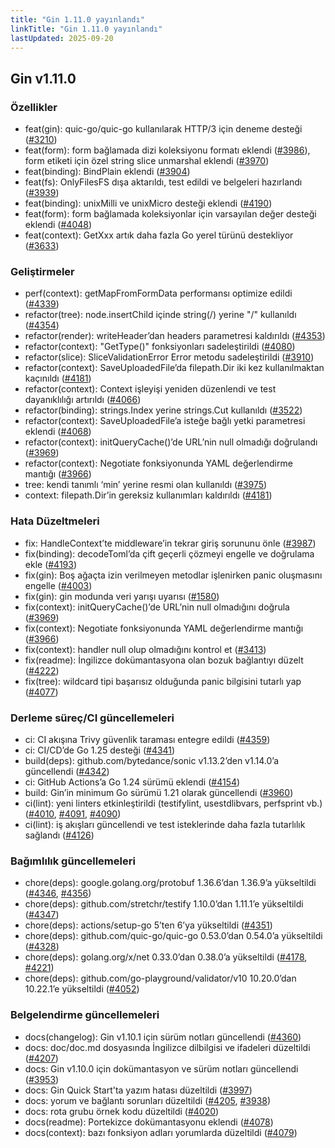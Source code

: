 ```yaml
---
title: "Gin 1.11.0 yayınlandı"
linkTitle: "Gin 1.11.0 yayınlandı"
lastUpdated: 2025-09-20
---
```


## Gin v1.11.0

### Özellikler

* feat(gin): quic-go/quic-go kullanılarak HTTP/3 için deneme desteği ([#3210](https://github.com/gin-gonic/gin/pull/3210))
* feat(form): form bağlamada dizi koleksiyonu formatı eklendi ([#3986](https://github.com/gin-gonic/gin/pull/3986)), form etiketi için özel string slice unmarshal eklendi ([#3970](https://github.com/gin-gonic/gin/pull/3970))
* feat(binding): BindPlain eklendi ([#3904](https://github.com/gin-gonic/gin/pull/3904))
* feat(fs): OnlyFilesFS dışa aktarıldı, test edildi ve belgeleri hazırlandı ([#3939](https://github.com/gin-gonic/gin/pull/3939))
* feat(binding): unixMilli ve unixMicro desteği eklendi ([#4190](https://github.com/gin-gonic/gin/pull/4190))
* feat(form): form bağlamada koleksiyonlar için varsayılan değer desteği eklendi ([#4048](https://github.com/gin-gonic/gin/pull/4048))
* feat(context): GetXxx artık daha fazla Go yerel türünü destekliyor ([#3633](https://github.com/gin-gonic/gin/pull/3633))

### Geliştirmeler

* perf(context): getMapFromFormData performansı optimize edildi ([#4339](https://github.com/gin-gonic/gin/pull/4339))
* refactor(tree): node.insertChild içinde string(/) yerine "/" kullanıldı ([#4354](https://github.com/gin-gonic/gin/pull/4354))
* refactor(render): writeHeader’dan headers parametresi kaldırıldı ([#4353](https://github.com/gin-gonic/gin/pull/4353))
* refactor(context): "GetType()" fonksiyonları sadeleştirildi ([#4080](https://github.com/gin-gonic/gin/pull/4080))
* refactor(slice): SliceValidationError Error metodu sadeleştirildi ([#3910](https://github.com/gin-gonic/gin/pull/3910))
* refactor(context): SaveUploadedFile’da filepath.Dir iki kez kullanılmaktan kaçınıldı ([#4181](https://github.com/gin-gonic/gin/pull/4181))
* refactor(context): Context işleyişi yeniden düzenlendi ve test dayanıklılığı artırıldı ([#4066](https://github.com/gin-gonic/gin/pull/4066))
* refactor(binding): strings.Index yerine strings.Cut kullanıldı ([#3522](https://github.com/gin-gonic/gin/pull/3522))
* refactor(context): SaveUploadedFile’a isteğe bağlı yetki parametresi eklendi ([#4068](https://github.com/gin-gonic/gin/pull/4068))
* refactor(context): initQueryCache()’de URL’nin null olmadığı doğrulandı ([#3969](https://github.com/gin-gonic/gin/pull/3969))
* refactor(context): Negotiate fonksiyonunda YAML değerlendirme mantığı ([#3966](https://github.com/gin-gonic/gin/pull/3966))
* tree: kendi tanımlı ‘min’ yerine resmi olan kullanıldı ([#3975](https://github.com/gin-gonic/gin/pull/3975))
* context: filepath.Dir’in gereksiz kullanımları kaldırıldı ([#4181](https://github.com/gin-gonic/gin/pull/4181))

### Hata Düzeltmeleri

* fix: HandleContext’te middleware’in tekrar giriş sorununu önle ([#3987](https://github.com/gin-gonic/gin/pull/3987))
* fix(binding): decodeToml’da çift geçerli çözmeyi engelle ve doğrulama ekle ([#4193](https://github.com/gin-gonic/gin/pull/4193))
* fix(gin): Boş ağaçta izin verilmeyen metodlar işlenirken panic oluşmasını engelle ([#4003](https://github.com/gin-gonic/gin/pull/4003))
* fix(gin): gin modunda veri yarışı uyarısı ([#1580](https://github.com/gin-gonic/gin/pull/1580))
* fix(context): initQueryCache()’de URL’nin null olmadığını doğrula ([#3969](https://github.com/gin-gonic/gin/pull/3969))
* fix(context): Negotiate fonksiyonunda YAML değerlendirme mantığı ([#3966](https://github.com/gin-gonic/gin/pull/3966))
* fix(context): handler null olup olmadığını kontrol et ([#3413](https://github.com/gin-gonic/gin/pull/3413))
* fix(readme): İngilizce dokümantasyona olan bozuk bağlantıyı düzelt ([#4222](https://github.com/gin-gonic/gin/pull/4222))
* fix(tree): wildcard tipi başarısız olduğunda panic bilgisini tutarlı yap ([#4077](https://github.com/gin-gonic/gin/pull/4077))

### Derleme süreç/CI güncellemeleri

* ci: CI akışına Trivy güvenlik taraması entegre edildi ([#4359](https://github.com/gin-gonic/gin/pull/4359))
* ci: CI/CD’de Go 1.25 desteği ([#4341](https://github.com/gin-gonic/gin/pull/4341))
* build(deps): github.com/bytedance/sonic v1.13.2’den v1.14.0’a güncellendi ([#4342](https://github.com/gin-gonic/gin/pull/4342))
* ci: GitHub Actions’a Go 1.24 sürümü eklendi ([#4154](https://github.com/gin-gonic/gin/pull/4154))
* build: Gin’in minimum Go sürümü 1.21 olarak güncellendi ([#3960](https://github.com/gin-gonic/gin/pull/3960))
* ci(lint): yeni linters etkinleştirildi (testifylint, usestdlibvars, perfsprint vb.) ([#4010](https://github.com/gin-gonic/gin/pull/4010), [#4091](https://github.com/gin-gonic/gin/pull/4091), [#4090](https://github.com/gin-gonic/gin/pull/4090))
* ci(lint): iş akışları güncellendi ve test isteklerinde daha fazla tutarlılık sağlandı ([#4126](https://github.com/gin-gonic/gin/pull/4126))

### Bağımlılık güncellemeleri

* chore(deps): google.golang.org/protobuf 1.36.6’dan 1.36.9’a yükseltildi ([#4346](https://github.com/gin-gonic/gin/pull/4346), [#4356](https://github.com/gin-gonic/gin/pull/4356))
* chore(deps): github.com/stretchr/testify 1.10.0’dan 1.11.1’e yükseltildi ([#4347](https://github.com/gin-gonic/gin/pull/4347))
* chore(deps): actions/setup-go 5’ten 6’ya yükseltildi ([#4351](https://github.com/gin-gonic/gin/pull/4351))
* chore(deps): github.com/quic-go/quic-go 0.53.0’dan 0.54.0’a yükseltildi ([#4328](https://github.com/gin-gonic/gin/pull/4328))
* chore(deps): golang.org/x/net 0.33.0’dan 0.38.0’a yükseltildi ([#4178](https://github.com/gin-gonic/gin/pull/4178), [#4221](https://github.com/gin-gonic/gin/pull/4221))
* chore(deps): github.com/go-playground/validator/v10 10.20.0’dan 10.22.1’e yükseltildi ([#4052](https://github.com/gin-gonic/gin/pull/4052))

### Belgelendirme güncellemeleri

* docs(changelog): Gin v1.10.1 için sürüm notları güncellendi ([#4360](https://github.com/gin-gonic/gin/pull/4360))
* docs: doc/doc.md dosyasında İngilizce dilbilgisi ve ifadeleri düzeltildi ([#4207](https://github.com/gin-gonic/gin/pull/4207))
* docs: Gin v1.10.0 için dokümantasyon ve sürüm notları güncellendi ([#3953](https://github.com/gin-gonic/gin/pull/3953))
* docs: Gin Quick Start'ta yazım hatası düzeltildi ([#3997](https://github.com/gin-gonic/gin/pull/3997))
* docs: yorum ve bağlantı sorunları düzeltildi ([#4205](https://github.com/gin-gonic/gin/pull/4205), [#3938](https://github.com/gin-gonic/gin/pull/3938))
* docs: rota grubu örnek kodu düzeltildi ([#4020](https://github.com/gin-gonic/gin/pull/4020))
* docs(readme): Portekizce dokümantasyonu eklendi ([#4078](https://github.com/gin-gonic/gin/pull/4078))
* docs(context): bazı fonksiyon adları yorumlarda düzeltildi ([#4079](https://github.com/gin-gonic/gin/pull/4079))

